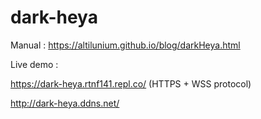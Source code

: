 # dark-heya

Manual : https://altilunium.github.io/blog/darkHeya.html

Live demo : 

https://dark-heya.rtnf141.repl.co/  (HTTPS + WSS protocol)

http://dark-heya.ddns.net/
